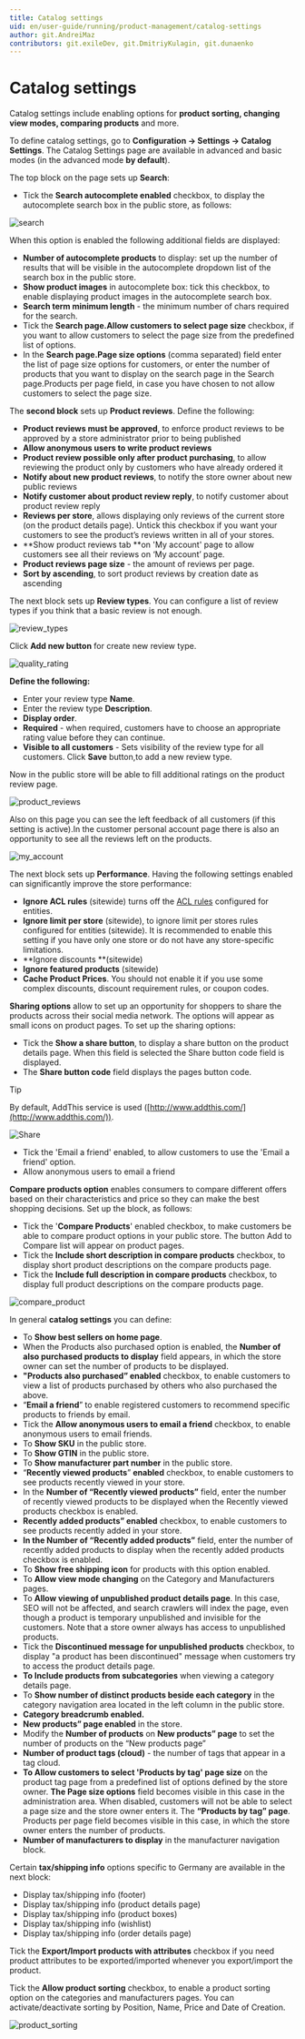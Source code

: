 ```yaml
---
title: Catalog settings
uid: en/user-guide/running/product-management/catalog-settings
author: git.AndreiMaz
contributors: git.exileDev, git.DmitriyKulagin, git.dunaenko
---
```


# Catalog settings

Catalog settings include enabling options for **product sorting, changing view modes, comparing products** and more.

To define catalog settings, go to **Configuration → Settings → Catalog Settings**. The Catalog Settings page are available in advanced and basic modes (in the advanced mode **by default**).

The top block on the page sets up **Search**:

- Tick the **Search autocomplete enabled** checkbox, to display the autocomplete search box in the public store, as follows:

![search](_static/catalog-settings/search.png)

When this option is enabled the following additional fields are displayed:

- **Number of autocomplete products** to display: set up the number of results that will be visible in the autocomplete dropdown list of the search box in the public store.
- **Show product images** in autocomplete box: tick this checkbox, to enable displaying product images in the autocomplete search box.
- **Search term minimum length** - the minimum number of chars required for the search.
- Tick the **Search page.Allow customers to select page size** checkbox, if you want to allow customers to select the page size from the predefined list of options.
- In the **Search page.Page size options** (comma separated) field enter the list of page size options for customers, or enter the number of products that you want to display on the search page in the Search page.Products per page field, in case you have chosen to not allow customers to select the page size.

The **second block** sets up **Product reviews**. Define the following:

- **Product reviews must be approved**, to enforce product reviews to be approved by a store administrator prior to being published
- **Allow anonymous users to write product reviews**
- **Product review possible only after product purchasing**, to allow reviewing the product only by customers who have already ordered it
- **Notify about new product reviews**, to notify the store owner about new public reviews
- **Notify customer about product review reply**, to notify customer about product review reply
- **Reviews per store**, allows displaying only reviews of the current store (on the product details page). Untick this checkbox if you want your customers to see the product’s reviews written in all of your stores.
- **Show product reviews tab **on 'My account' page to allow customers see all their reviews on ‘My account’ page.
- **Product reviews page size** - the amount of reviews per page.
- **Sort by ascending**, to sort product reviews by creation date as ascending

The next block sets up **Review types**.  You can configure a list of review types if you think that a basic review is not enough.

![review_types](_static/catalog-settings/review_types.png)

Click **Add new button** for create new review type.

![quality_rating](_static/catalog-settings/quality_rating.png)

**Define the following:**

- Enter your  review type **Name**.
- Enter the review type **Description**.
- **Display order**.
- **Required** - when required, customers have to choose an appropriate rating value before they can continue.
- **Visible to all customers** - Sets visibility of the review type for all customers.
Click **Save** button,to add a new review type.

Now in the public store will be able to fill additional ratings on the product review page.

![product_reviews](_static/catalog-settings/product_reviews.png)

Also on this page you can see the left feedback of all customers (if this setting is active).In the customer personal account page there is also an opportunity to see all the reviews left on the products.

![my_account](_static/catalog-settings/my_account.png)

The next block sets up **Performance**. Having the following settings enabled can significantly improve the store performance:

- **Ignore ACL rules** (sitewide) turns off the [ACL rules](xref:en/user-guide/configuring/setting-up/customers/acl) configured for entities.
- **Ignore limit per store** (sitewide), to ignore limit per stores rules configured for entities (sitewide). It is recommended to enable this setting if you have only one store or do not have any store-specific limitations.
- **Ignore discounts **(sitewide)
- **Ignore featured products** (sitewide)
- **Cache Product Prices**. You should not enable it if you use some complex discounts, discount requirement rules, or coupon codes.

**Sharing options** allow to set up an opportunity for shoppers to share the products across their social media network. The options will appear as small icons on product pages. To set up the sharing options:

- Tick the **Show a share button**, to display a share button on the product details page. When this field is selected the Share button code field is displayed.
- The **Share button code** field displays the pages button code.

> [!TIP]
>
> By default, AddThis service is used ([http://www.addthis.com/](http://www.addthis.com/)).

![Share](_static/catalog-settings/zzz.png)

- Tick the 'Email a friend' enabled, to allow customers to use the 'Email a friend' option.
- Allow anonymous users to email a friend

**Compare products option** enables consumers to compare different offers based on their characteristics and price so they can make the best shopping decisions. Set up the block, as follows:

- Tick the '**Compare Products**' enabled checkbox, to make customers be able to compare product options in your public store. The button Add to Compare list will appear on product pages.
- Tick the **Include short description in compare products** checkbox, to display short product descriptions on the compare products page.
- Tick the **Include full description in compare products** checkbox, to display full product descriptions on the compare products page.

![compare_product](_static/catalog-settings/compare_product.png)

In general **catalog settings** you can define:

- To **Show best sellers on home page**.
- When the Products also purchased option is enabled, the **Number of also purchased products to display** field appears, in which the store owner can set the number of products to be displayed.
- **"Products also purchased” enabled** checkbox, to enable customers to view a list of products purchased by others who also purchased the above.
- “**Email a friend**” to enable registered customers to recommend specific products to friends by email.
- Tick the **Allow anonymous users to email a friend** checkbox, to enable anonymous users to email friends.
- To **Show SKU** in the public store.
- To **Show GTIN** in the public store.
- To **Show manufacturer part number** in the public store.
- “**Recently viewed products**” **enabled** checkbox, to enable customers to see products recently viewed in your store.
- In the **Number of “Recently viewed products”** field, enter the number of recently viewed products to be displayed when the Recently viewed products checkbox is enabled.
- **Recently added products” enabled** checkbox, to enable customers to see products recently added in your store.
- **In the Number of “Recently added products”** field, enter the number of recently added products to display when the recently added products checkbox is enabled.
- To **Show free shipping icon** for products with this option enabled.
- To **Allow view mode changing** on the Category and Manufacturers pages.
- To **Allow viewing of unpublished product details page**. In this case, SEO will not be affected, and search crawlers will index the page, even though a product is temporary unpublished and invisible for the customers. Note that a store owner always has access to unpublished products.
- Tick the **Discontinued message for unpublished products** checkbox, to display "a product has been discontinued" message when customers try to access the product details page.
- **To Include products from subcategories** when viewing a category details page.
- To **Show number of distinct products beside each category** in the category navigation area located in the left column in the public store.
- **Category breadcrumb enabled.**
- **New products” page enabled** in the store.
- Modify the **Number of products** on **New products” page** to set the number of products on the “New products page”
- **Number of product tags (cloud)** - the number of tags that appear in a tag cloud.
- **To Allow customers to select 'Products by tag' page size** on the product tag page from a predefined list of options defined by the store owner. **The Page size options** field becomes visible in this case in the administration area. When disabled, customers will not be able to select a page size and the store owner enters it. The **“Products by tag” page**. Products per page field becomes visible in this case, in which the store owner enters the number of products.
- **Number of manufacturers to display** in the manufacturer navigation block.

Certain **tax/shipping info** options specific to Germany are available in the next block:

- Display tax/shipping info (footer)
- Display tax/shipping info (product details page)
- Display tax/shipping info (product boxes)
- Display tax/shipping info (wishlist)
- Display tax/shipping info (order details page)

Tick the **Export/Import products with attributes** checkbox if you need product attributes to be exported/imported whenever you export/import the product.

Tick the **Allow product sorting** checkbox, to enable a product sorting option on the categories and manufacturers pages. You can activate/deactivate sorting by Position, Name, Price and Date of Creation.

![product_sorting](_static/catalog-settings/product_sorting.png)

